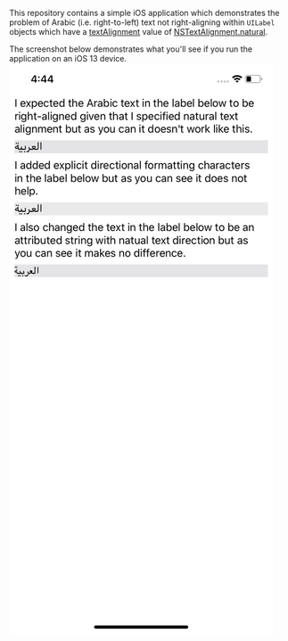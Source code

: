 This repository contains a simple iOS application which demonstrates the problem of Arabic (i.e. right-to-left) text not right-aligning within `UILabel` objects which have a [textAlignment](https://developer.apple.com/documentation/uikit/uilabel/1620541-textalignment) value of [NSTextAlignment.natural](https://developer.apple.com/documentation/uikit/nstextalignment/natural).

The screenshot below demonstrates what you'll see if you run the application on an iOS 13 device.
![App Screenshot](screenshot.png)
